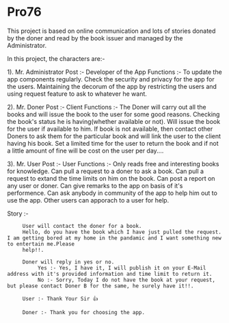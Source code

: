 # Pro76

This project is based on online communication and lots of stories donated by the doner and read by the book issuer and managed by the Administrator.

In this project, the characters are:-

1). Mr. Administrator 
      Post :- Developer of the App
      Functions :- To update the app components regularly. 
                   Check the security and privacy for the app for the users.
                   Maintaining the decorum of the app by restricting the users and using request feature to ask to whatever he want.
                   
2). Mr. Doner
      Post :- Client
      Functions :- The Doner will carry out all the books and will issue the book to the user for some good reasons.
                    Checking the book's status he is having(whether available or not).
                    Will issue the book for the user if available to him.
                    If book is not available, then contact other Doners to ask them for the particular book and will link the user to the client having his book.
                    Set a limited time for the user to return the book and if not a little amount of fine will be cost on the user per day....
                    
3). Mr. User
      Post :- User
      Functions :- Only reads free and interesting books for knowledge.
                   Can pull a request to a doner to ask a book.
                   Can pull a request to extand the time limits on him on the book.
                   Can post a report on any user or doner.
                   Can give remarks to the app on basis of it's performence.
                   Can ask anybody in community of the app to help him out to use the app.
                   Other users can apporach to a user for help.
                   
Story :- 

         User will contact the doner for a book.
         Hello, do you have the book which I have just pulled the request. I am getting bored at my home in the pandamic and I want something new to entertain me.Please       
         help!!.
              
         Doner will reply in yes or no.
              Yes :- Yes, I have it, I will publish it on your E-Mail address with it's provided information and time limit to return it.
              No :- Sorry, Today I do not have the book at your request, but please contact Doner B for the same, he surely have it!!.
              
         User :- Thank Your Sir 👍 
         
         Doner :- Thank you for choosing the app.
         
         
          
